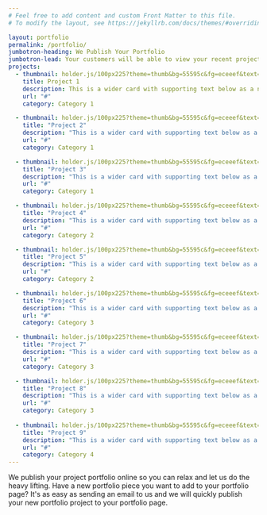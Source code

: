 ```yaml
---
# Feel free to add content and custom Front Matter to this file.
# To modify the layout, see https://jekyllrb.com/docs/themes/#overriding-theme-defaults

layout: portfolio
permalink: /portfolio/
jumbotron-heading: We Publish Your Portfolio
jumbotron-lead: Your customers will be able to view your recent projects from any smart phone device.
projects: 
  - thumbnail: holder.js/100px225?theme=thumb&bg=55595c&fg=eceeef&text=Project 1 Thumbnail
    title: Project 1
    description: This is a wider card with supporting text below as a natural lead-in to additional content. This content is a little bit longer.
    url: "#"
    category: Category 1

  - thumbnail: holder.js/100px225?theme=thumb&bg=55595c&fg=eceeef&text=Project 2 Thumbnail
    title: "Project 2"
    description: "This is a wider card with supporting text below as a natural lead-in to additional content. This content is a little bit longer."
    url: "#"
    category: Category 1

  - thumbnail: holder.js/100px225?theme=thumb&bg=55595c&fg=eceeef&text=Project 3 Thumbnail
    title: "Project 3"
    description: "This is a wider card with supporting text below as a natural lead-in to additional content. This content is a little bit longer."
    url: "#"
    category: Category 1

  - thumbnail: holder.js/100px225?theme=thumb&bg=55595c&fg=eceeef&text=Project 4 Thumbnail
    title: "Project 4"
    description: "This is a wider card with supporting text below as a natural lead-in to additional content. This content is a little bit longer."
    url: "#"
    category: Category 2

  - thumbnail: holder.js/100px225?theme=thumb&bg=55595c&fg=eceeef&text=Project 5 Thumbnail
    title: "Project 5"
    description: "This is a wider card with supporting text below as a natural lead-in to additional content. This content is a little bit longer."
    url: "#"
    category: Category 2

  - thumbnail: holder.js/100px225?theme=thumb&bg=55595c&fg=eceeef&text=Project 6 Thumbnail
    title: "Project 6"
    description: "This is a wider card with supporting text below as a natural lead-in to additional content. This content is a little bit longer."
    url: "#"
    category: Category 3

  - thumbnail: holder.js/100px225?theme=thumb&bg=55595c&fg=eceeef&text=Project 7 Thumbnail
    title: "Project 7"
    description: "This is a wider card with supporting text below as a natural lead-in to additional content. This content is a little bit longer."
    url: "#"
    category: Category 3

  - thumbnail: holder.js/100px225?theme=thumb&bg=55595c&fg=eceeef&text=Project 8 Thumbnail
    title: "Project 8"
    description: "This is a wider card with supporting text below as a natural lead-in to additional content. This content is a little bit longer."
    url: "#"
    category: Category 3
    
  - thumbnail: holder.js/100px225?theme=thumb&bg=55595c&fg=eceeef&text=Project 9 Thumbnail
    title: "Project 9"
    description: "This is a wider card with supporting text below as a natural lead-in to additional content. This content is a little bit longer."
    url: "#"
    category: Category 4
---
```


We publish your project portfolio online so you can relax and let us do the heavy lifting. Have a new portfolio piece you want to add to your portfolio page? It's as easy as sending an email to us and we will quickly publish your new portfolio project to your portfolio page.